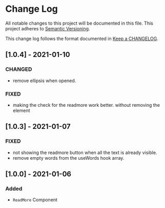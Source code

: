 # Change Log

All notable changes to this project will be documented in this file.
This project adheres to [Semantic Versioning].

This change log follows the format documented in [Keep a CHANGELOG].

[semantic versioning]: http://semver.org/
[keep a changelog]: http://keepachangelog.com/

## [1.0.4] - 2021-01-10

### CHANGED

-   remove ellipsis when opened.

### FIXED

-   making the check for the readmore work better. without removing the element

## [1.0.3] - 2021-01-07

### FIXED

-   not showing the readmore button when all the text is already visible.
-   remove empty words from the useWords hook array.

## [1.0.0] - 2021-01-06

### Added

-   `ReadMore` Component
